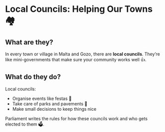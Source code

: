 # Local Councils: Helping Our Towns 🏘️

## What are they?

In every town or village in Malta and Gozo, there are **local councils**. They’re like mini-governments that make sure your community works well 👍.

## What do they do?

Local councils:

- Organise events like festas 🎉
- Take care of parks and pavements 🌷
- Make small decisions to keep things nice

Parliament writes the rules for how these councils work and who gets elected to them 🗳️.
